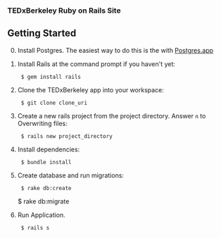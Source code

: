 ### TEDxBerkeley Ruby on Rails Site

## Getting Started

0. Install Postgres. The easiest way to do this is the with [Postgres.app](http://www.postgresapp.com/)

1. Install Rails at the command prompt if you haven't yet:

        $ gem install rails

2. Clone the TEDxBerkeley app into your workspace:

        $ git clone clone_uri

3. Create a new rails project from the project directory. Answer `n` to Overwriting files:

        $ rails new project_directory

4. Install dependencies:

        $ bundle install

5. Create database and run migrations:

        $ rake db:create

	$ rake db:migrate

6. Run Application.

        $ rails s
